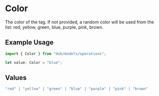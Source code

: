 # Color

The color of the tag. If not provided, a random color will be used from the list: red, yellow, green, blue, purple, pink, brown.

## Example Usage

```typescript
import { Color } from "dub/models/operations";

let value: Color = "blue";
```

## Values

```typescript
"red" | "yellow" | "green" | "blue" | "purple" | "pink" | "brown"
```